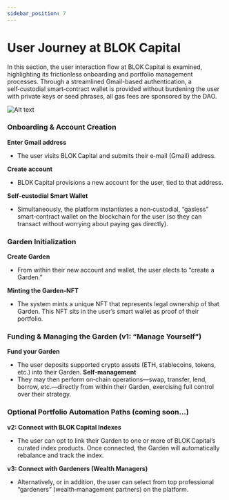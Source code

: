 ```yaml
---
sidebar_position: 7
---
```


# User Journey at BLOK Capital

In this section, the user interaction flow at BLOK Capital is examined, highlighting its frictionless onboarding and portfolio management processes. Through a streamlined Gmail-based authentication, a self‑custodial smart‑contract wallet is provided without burdening the user with private keys or seed phrases, all gas fees are sponsored by the DAO.

![Alt text](/img/userflow.png)

### Onboarding & Account Creation
**Enter Gmail address**
 - The user visits BLOK Capital and submits their e‑mail (Gmail) address.
  
**Create account**
 - BLOK Capital provisions a new account for the user, tied to that address.

**Self‑custodial Smart Wallet**
 - Simultaneously, the platform instantiates a non‑custodial, “gasless” smart‑contract wallet on the blockchain for the user (so they can transact without worrying about paying gas directly).

### Garden Initialization
**Create Garden**
 - From within their new account and wallet, the user elects to “create a Garden.”

**Minting the Garden‑NFT**
 - The system mints a unique NFT that represents legal ownership of that Garden. This NFT sits in the user’s smart wallet as proof of their portfolio.


### Funding & Managing the Garden (v1: “Manage Yourself”)
**Fund your Garden**
 - The user deposits supported crypto assets (ETH, stablecoins, tokens, etc.) into their Garden.
**Self‑management**
 - They may then perform on‑chain operations—swap, transfer, lend, borrow, etc.—directly from within their Garden, exercising full control over their strategy.


### Optional Portfolio Automation Paths (coming soon...)
**v2: Connect with BLOK Capital Indexes**
 - The user can opt to link their Garden to one or more of BLOK Capital’s curated index products. Once connected, the Garden will automatically rebalance and track the index.

**v3: Connect with Gardeners (Wealth Managers)**
 - Alternatively, or in addition, the user can select from top professional “gardeners” (wealth‑management partners) on the platform. 